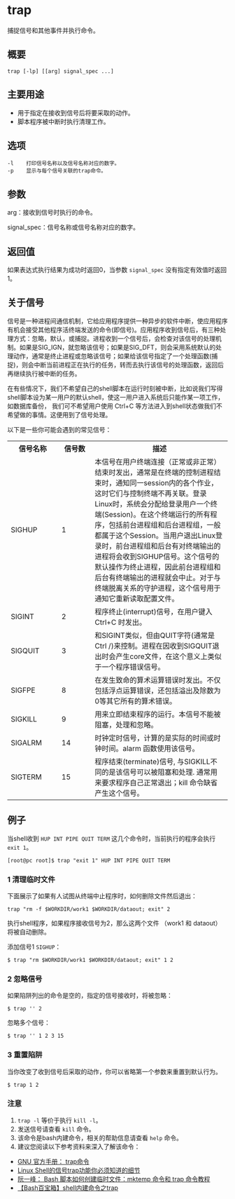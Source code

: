 trap
===

捕捉信号和其他事件并执行命令。

## 概要

```shell
trap [-lp] [[arg] signal_spec ...]
```

## 主要用途

- 用于指定在接收到信号后将要采取的动作。
- 脚本程序被中断时执行清理工作。

## 选项

```shell
-l    打印信号名称以及信号名称对应的数字。
-p    显示与每个信号关联的trap命令。
```

## 参数

arg：接收到信号时执行的命令。
 
signal_spec：信号名称或信号名称对应的数字。

## 返回值

如果表达式执行结果为成功时返回0，当参数 `signal_spec` 没有指定有效值时返回1。

## 关于信号

信号是一种进程间通信机制，它给应用程序提供一种异步的软件中断，使应用程序有机会接受其他程序活终端发送的命令(即信号)。应用程序收到信号后，有三种处理方式：忽略，默认，或捕捉。进程收到一个信号后，会检查对该信号的处理机制。如果是SIG_IGN，就忽略该信号；如果是SIG_DFT，则会采用系统默认的处理动作，通常是终止进程或忽略该信号；如果给该信号指定了一个处理函数(捕捉)，则会中断当前进程正在执行的任务，转而去执行该信号的处理函数，返回后再继续执行被中断的任务。

在有些情况下，我们不希望自己的shell脚本在运行时刻被中断，比如说我们写得shell脚本设为某一用户的默认shell，使这一用户进入系统后只能作某一项工作，如数据库备份， 我们可不希望用户使用 Ctrl+C 等方法进入到shell状态做我们不希望做的事情。这便用到了信号处理。

以下是一些你可能会遇到的常见信号：

<table>
<tbody>
<tr>
<th width="100">信号名称</th>
<th width="60">信号数</th>
<th>描述</th>
</tr>
<tr>
<td>SIGHUP</td>
<td>1</td>
<td>本信号在用户终端连接（正常或非正常）结束时发出，通常是在终端的控制进程结束时，通知同一session内的各个作业，这时它们与控制终端不再关联。登录Linux时，系统会分配给登录用户一个终端(Session)。在这个终端运行的所有程序，包括前台进程组和后台进程组，一般都属于这个Session。当用户退出Linux登录时，前台进程组和后台有对终端输出的进程将会收到SIGHUP信号。这个信号的默认操作为终止进程，因此前台进程组和后台有终端输出的进程就会中止。对于与终端脱离关系的守护进程，这个信号用于通知它重新读取配置文件。</td>
</tr>
<tr>
<td>SIGINT</td>
<td>2</td>
<td>程序终止(interrupt)信号，在用户键入 Ctrl+C 时发出。</td>
</tr>
<tr>
<td>SIGQUIT</td>
<td>3</td>
<td>和SIGINT类似，但由QUIT字符(通常是Ctrl /)来控制。进程在因收到SIGQUIT退出时会产生core文件，在这个意义上类似于一个程序错误信号。</td>
</tr>
<tr>
<td>SIGFPE</td>
<td>8</td>
<td>在发生致命的算术运算错误时发出。不仅包括浮点运算错误，还包括溢出及除数为0等其它所有的算术错误。</td>
</tr>
<tr>
<td>SIGKILL</td>
<td>9</td>
<td>用来立即结束程序的运行。本信号不能被阻塞，处理和忽略。</td>
</tr>
<tr>
<td>SIGALRM</td>
<td>14</td>
<td>时钟定时信号，计算的是实际的时间或时钟时间。alarm 函数使用该信号。</td>
</tr>
<tr>
<td>SIGTERM</td>
<td>15</td>
<td>程序结束(terminate)信号, 与SIGKILL不同的是该信号可以被阻塞和处理. 通常用来要求程序自己正常退出；kill 命令缺省产生这个信号。</td>
</tr>
</tbody>
</table>


## 例子

当shell收到 `HUP INT PIPE QUIT TERM` 这几个命令时，当前执行的程序会执行 `exit 1`。

```shell
[root@pc root]$ trap "exit 1" HUP INT PIPE QUIT TERM
```

### 1 清理临时文件

下面展示了如果有人试图从终端中止程序时，如何删除文件然后退出：

```shell
trap "rm -f $WORKDIR/work1 $WORKDIR/dataout; exit" 2
```

执行shell程序，如果程序接收信号为2，那么这两个文件 （work1 和 dataout） 将被自动删除。

添加信号1 `SIGHUP`：

```shell
$ trap "rm $WORKDIR/work1 $WORKDIR/dataout; exit" 1 2
```

### 2 忽略信号

如果陷阱列出的命令是空的，指定的信号接收时，将被忽略：

```shell
$ trap '' 2
```

忽略多个信号：

```shell
$ trap '' 1 2 3 15
```


### 3 重置陷阱

当你改变了收到信号后采取的动作，你可以省略第一个参数来重置到默认行为。

```shell
$ trap 1 2
```


### 注意

1. `trap -l` 等价于执行 `kill -l`。
2. 发送信号请查看 `kill` 命令。
3. 该命令是bash内建命令，相关的帮助信息请查看 `help` 命令。
4. 建议您阅读以下参考资料来深入了解该命令：

- [GNU 官方手册： trap命令](https://www.gnu.org/software/bash/manual/html_node/Bourne-Shell-Builtins.html#index-trap)
- [Linux Shell的信号trap功能你必须知道的细节](https://blog.csdn.net/elbort/article/details/8525599)
- [阮一峰： Bash 脚本如何创建临时文件：mktemp 命令和 trap 命令教程](http://www.ruanyifeng.com/blog/2019/12/mktemp.html)
- [【Bash百宝箱】shell内建命令之trap](https://blog.csdn.net/iEearth/article/details/52612557)


